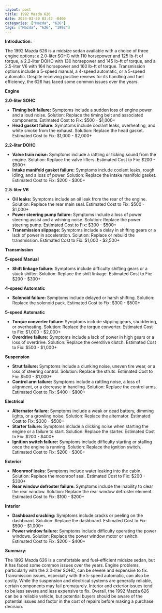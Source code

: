 ```yaml
---
layout: post
title: 1992 Mazda 626
date: 2024-03-30 03:43 -0400
categories: ["Mazda", "626"]
tags: ["Mazda", "626", "1992"]
---
```

**Introduction:**

The 1992 Mazda 626 is a midsize sedan available with a choice of three engine options: a 2.0-liter SOHC with 110 horsepower and 125 lb-ft of torque, a 2.2-liter DOHC with 130 horsepower and 145 lb-ft of torque, and a 2.5-liter V6 with 164 horsepower and 160 lb-ft of torque. Transmission options include a 5-speed manual, a 4-speed automatic, or a 5-speed automatic. Despite receiving positive reviews for its handling and fuel efficiency, the 626 has faced some common issues over the years.

**Engine**

**2.0-liter SOHC**

* **Timing belt failure:** Symptoms include a sudden loss of engine power and a loud noise. Solution: Replace the timing belt and associated components. Estimated Cost to Fix: $500 - $1,000+
* **Head gasket failure:** Symptoms include coolant leaks, overheating, and white smoke from the exhaust. Solution: Replace the head gasket. Estimated Cost to Fix: $1,000 - $2,000+

**2.2-liter DOHC**

* **Valve train noise:** Symptoms include a rattling or ticking sound from the engine. Solution: Replace the valve lifters. Estimated Cost to Fix: $200 - $500+
* **Intake manifold gasket failure:** Symptoms include coolant leaks, rough idling, and a loss of power. Solution: Replace the intake manifold gasket. Estimated Cost to Fix: $200 - $300+

**2.5-liter V6**

* **Oil leaks:** Symptoms include an oil leak from the rear of the engine. Solution: Replace the rear main seal. Estimated Cost to Fix: $500 - $1,000+
* **Power steering pump failure:** Symptoms include a loss of power steering assist and a whining noise. Solution: Replace the power steering pump. Estimated Cost to Fix: $300 - $500+
* **Transmission slippage:** Symptoms include a delay in shifting gears or a lack of power in acceleration. Solution: Replace or rebuild the transmission. Estimated Cost to Fix: $1,000 - $2,500+

**Transmission**

**5-speed Manual**

* **Shift linkage failure:** Symptoms include difficulty shifting gears or a stuck shifter. Solution: Replace the shift linkage. Estimated Cost to Fix: $200 - $300+

**4-speed Automatic**

* **Solenoid failure:** Symptoms include delayed or harsh shifting. Solution: Replace the solenoid pack. Estimated Cost to Fix: $300 - $500+

**5-speed Automatic**

* **Torque converter failure:** Symptoms include slipping gears, shuddering, or overheating. Solution: Replace the torque converter. Estimated Cost to Fix: $1,000 - $2,000+
* **Overdrive failure:** Symptoms include a lack of power in high gears or a loss of overdrive. Solution: Replace the overdrive clutch. Estimated Cost to Fix: $500 - $1,000+

**Suspension**

* **Strut failure:** Symptoms include a clunking noise, uneven tire wear, or a loss of steering control. Solution: Replace the struts. Estimated Cost to Fix: $500 - $1,000+
* **Control arm failure:** Symptoms include a rattling noise, a loss of alignment, or a decrease in handling. Solution: Replace the control arms. Estimated Cost to Fix: $400 - $800+

**Electrical**

* **Alternator failure:** Symptoms include a weak or dead battery, dimming lights, or a growling noise. Solution: Replace the alternator. Estimated Cost to Fix: $300 - $500+
* **Starter failure:** Symptoms include a clicking noise when starting the engine or a failure to start. Solution: Replace the starter. Estimated Cost to Fix: $200 - $400+
* **Ignition switch failure:** Symptoms include difficulty starting or stalling once the engine is running. Solution: Replace the ignition switch. Estimated Cost to Fix: $200 - $300+

**Exterior**

* **Moonroof leaks:** Symptoms include water leaking into the cabin. Solution: Replace the moonroof seal. Estimated Cost to Fix: $200 - $300+
* **Rear window defroster failure:** Symptoms include the inability to clear the rear window. Solution: Replace the rear window defroster element. Estimated Cost to Fix: $100 - $200+

**Interior**

* **Dashboard cracking:** Symptoms include cracks or peeling on the dashboard. Solution: Replace the dashboard. Estimated Cost to Fix: $500 - $1,000+
* **Power window failure:** Symptoms include difficulty operating the power windows. Solution: Replace the power window motor or switch. Estimated Cost to Fix: $200 - $400+

**Summary:**

The 1992 Mazda 626 is a comfortable and fuel-efficient midsize sedan, but it has faced some common issues over the years. Engine problems, particularly with the 2.0-liter SOHC, can be severe and expensive to fix. Transmission issues, especially with the 5-speed automatic, can also be costly. While the suspension and electrical systems are generally reliable, certain components may fail prematurely. Interior and exterior issues tend to be less severe and less expensive to fix. Overall, the 1992 Mazda 626 can be a reliable vehicle, but potential buyers should be aware of the potential issues and factor in the cost of repairs before making a purchase decision.
